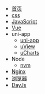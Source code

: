 - [首页](/)
- [css](/css/css.md)
- [JavaScript](/JavaScript/index.md)
- [Vue](/Vue/vue.md)
- uni-app
    - [uni-app](/uni-app/uni-app.md)
    - [uView](/uni-app/uView.md)
    - [uCharts](/uni-app/uCharts.md)
- Node
    - [nvm](/node/nvm.md)
- [Nginx](/Nginx/Nginx.md)
- [浏览器](/browser/browser.md)
- [DayJs](/dayJs/dayjs.md)